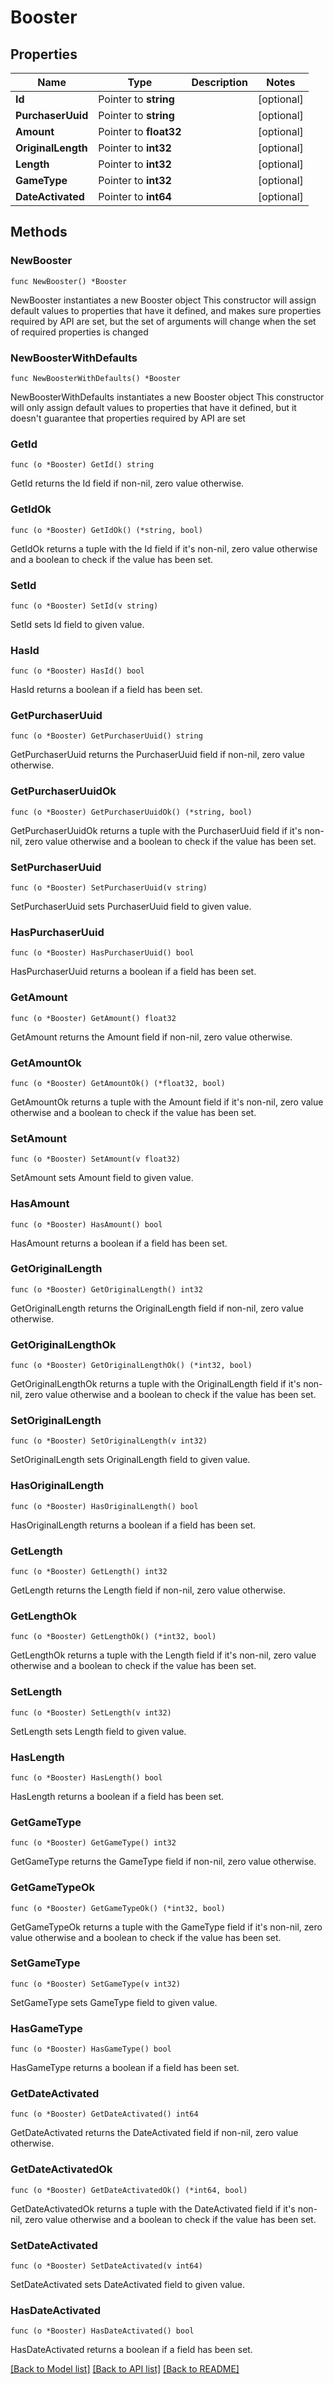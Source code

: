 # Booster

## Properties

Name | Type | Description | Notes
------------ | ------------- | ------------- | -------------
**Id** | Pointer to **string** |  | [optional] 
**PurchaserUuid** | Pointer to **string** |  | [optional] 
**Amount** | Pointer to **float32** |  | [optional] 
**OriginalLength** | Pointer to **int32** |  | [optional] 
**Length** | Pointer to **int32** |  | [optional] 
**GameType** | Pointer to **int32** |  | [optional] 
**DateActivated** | Pointer to **int64** |  | [optional] 

## Methods

### NewBooster

`func NewBooster() *Booster`

NewBooster instantiates a new Booster object
This constructor will assign default values to properties that have it defined,
and makes sure properties required by API are set, but the set of arguments
will change when the set of required properties is changed

### NewBoosterWithDefaults

`func NewBoosterWithDefaults() *Booster`

NewBoosterWithDefaults instantiates a new Booster object
This constructor will only assign default values to properties that have it defined,
but it doesn't guarantee that properties required by API are set

### GetId

`func (o *Booster) GetId() string`

GetId returns the Id field if non-nil, zero value otherwise.

### GetIdOk

`func (o *Booster) GetIdOk() (*string, bool)`

GetIdOk returns a tuple with the Id field if it's non-nil, zero value otherwise
and a boolean to check if the value has been set.

### SetId

`func (o *Booster) SetId(v string)`

SetId sets Id field to given value.

### HasId

`func (o *Booster) HasId() bool`

HasId returns a boolean if a field has been set.

### GetPurchaserUuid

`func (o *Booster) GetPurchaserUuid() string`

GetPurchaserUuid returns the PurchaserUuid field if non-nil, zero value otherwise.

### GetPurchaserUuidOk

`func (o *Booster) GetPurchaserUuidOk() (*string, bool)`

GetPurchaserUuidOk returns a tuple with the PurchaserUuid field if it's non-nil, zero value otherwise
and a boolean to check if the value has been set.

### SetPurchaserUuid

`func (o *Booster) SetPurchaserUuid(v string)`

SetPurchaserUuid sets PurchaserUuid field to given value.

### HasPurchaserUuid

`func (o *Booster) HasPurchaserUuid() bool`

HasPurchaserUuid returns a boolean if a field has been set.

### GetAmount

`func (o *Booster) GetAmount() float32`

GetAmount returns the Amount field if non-nil, zero value otherwise.

### GetAmountOk

`func (o *Booster) GetAmountOk() (*float32, bool)`

GetAmountOk returns a tuple with the Amount field if it's non-nil, zero value otherwise
and a boolean to check if the value has been set.

### SetAmount

`func (o *Booster) SetAmount(v float32)`

SetAmount sets Amount field to given value.

### HasAmount

`func (o *Booster) HasAmount() bool`

HasAmount returns a boolean if a field has been set.

### GetOriginalLength

`func (o *Booster) GetOriginalLength() int32`

GetOriginalLength returns the OriginalLength field if non-nil, zero value otherwise.

### GetOriginalLengthOk

`func (o *Booster) GetOriginalLengthOk() (*int32, bool)`

GetOriginalLengthOk returns a tuple with the OriginalLength field if it's non-nil, zero value otherwise
and a boolean to check if the value has been set.

### SetOriginalLength

`func (o *Booster) SetOriginalLength(v int32)`

SetOriginalLength sets OriginalLength field to given value.

### HasOriginalLength

`func (o *Booster) HasOriginalLength() bool`

HasOriginalLength returns a boolean if a field has been set.

### GetLength

`func (o *Booster) GetLength() int32`

GetLength returns the Length field if non-nil, zero value otherwise.

### GetLengthOk

`func (o *Booster) GetLengthOk() (*int32, bool)`

GetLengthOk returns a tuple with the Length field if it's non-nil, zero value otherwise
and a boolean to check if the value has been set.

### SetLength

`func (o *Booster) SetLength(v int32)`

SetLength sets Length field to given value.

### HasLength

`func (o *Booster) HasLength() bool`

HasLength returns a boolean if a field has been set.

### GetGameType

`func (o *Booster) GetGameType() int32`

GetGameType returns the GameType field if non-nil, zero value otherwise.

### GetGameTypeOk

`func (o *Booster) GetGameTypeOk() (*int32, bool)`

GetGameTypeOk returns a tuple with the GameType field if it's non-nil, zero value otherwise
and a boolean to check if the value has been set.

### SetGameType

`func (o *Booster) SetGameType(v int32)`

SetGameType sets GameType field to given value.

### HasGameType

`func (o *Booster) HasGameType() bool`

HasGameType returns a boolean if a field has been set.

### GetDateActivated

`func (o *Booster) GetDateActivated() int64`

GetDateActivated returns the DateActivated field if non-nil, zero value otherwise.

### GetDateActivatedOk

`func (o *Booster) GetDateActivatedOk() (*int64, bool)`

GetDateActivatedOk returns a tuple with the DateActivated field if it's non-nil, zero value otherwise
and a boolean to check if the value has been set.

### SetDateActivated

`func (o *Booster) SetDateActivated(v int64)`

SetDateActivated sets DateActivated field to given value.

### HasDateActivated

`func (o *Booster) HasDateActivated() bool`

HasDateActivated returns a boolean if a field has been set.


[[Back to Model list]](../README.md#documentation-for-models) [[Back to API list]](../README.md#documentation-for-api-endpoints) [[Back to README]](../README.md)


